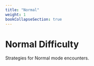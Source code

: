 ```yaml
---
title: "Normal"
weight: 1
bookCollapseSection: true
---
```


# Normal Difficulty

Strategies for Normal mode encounters.
